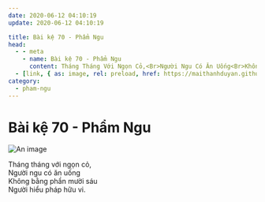 ```yaml
---
date: 2020-06-12 04:10:19
update: 2020-06-12 04:10:19

title: Bài kệ 70 - Phẩm Ngu
head:
  - - meta
    - name: Bài kệ 70 - Phẩm Ngu
      content: Tháng Tháng Với Ngọn Cỏ,<Br>Người Ngu Có Ăn Uống<Br>Không Bằng Phần Mười Sáu<Br>Người Hiểu Pháp Hữu Vi.<Br>
  - [link, { as: image, rel: preload, href: https://maithanhduyan.github.io/kinh-phap-cu/img/pham-ngu/pham-ngu-070.jpg }]
category:
  - pham-ngu
---
```


# Bài kệ 70 - Phẩm Ngu

![An image](/img/pham-ngu/pham-ngu-070.jpg)

Tháng tháng với ngọn cỏ,<br>Người ngu có ăn uống<br>Không bằng phần mười sáu<br>Người hiểu pháp hữu vi.<br>
